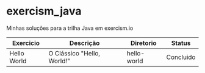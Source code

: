 # exercism_java
Minhas soluções para a trilha Java em exercism.io


Exercicio| Descrição | Diretorio | Status
------------ | -------------|------------|------------
Hello World| O Clássico  "Hello, World!"| hello-world | Concluido 
